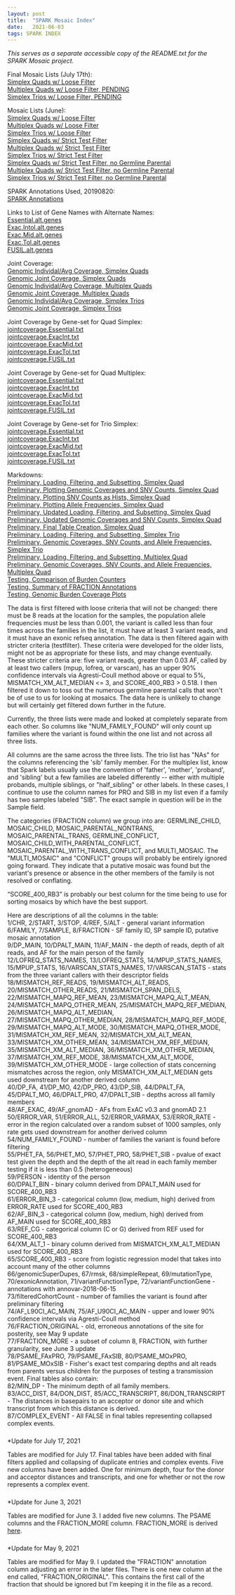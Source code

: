 ```yaml
---
layout: post
title:  "SPARK Mosaic Index"
date:   2021-06-03
tags: SPARK INDEX
---
```


*This serves as a separate accessible copy of the README.txt for the SPARK Mosaic project.*

Final Mosaic Lists (July 17th):
<br>[Simplex Quads w/ Loose Filter](https://www.dropbox.com/s/iou03kyskzstkyh/quadsimplex.finaltable.txt?dl=0)
<br>[Multiplex Quads w/ Loose Filter, PENDING]()
<br>[Simplex Trios w/ Loose Filter, PENDING]()

Mosaic Lists (June):
<br>[Simplex Quads w/ Loose Filter](https://www.dropbox.com/s/tyczipwxkch4a1f/quadsimplex_mosaics.8reads_0.001popAF_4cohort_3alt_exonic.jun3.txt?dl=0)
<br>[Multiplex Quads w/ Loose Filter](https://www.dropbox.com/s/407gqs049ukcdcf/quadmultiplex_mosaics.8reads_0.001popAF_4cohort_3alt_exonic.jun3.txt?dl=0)
<br>[Simplex Trios w/ Loose Filter](https://www.dropbox.com/s/2rs72k69tkepcrz/triosimplex_mosaics.8reads_0.001popAF_4cohort_3alt_exonic.jun3.txt?dl=0)
<br>[Simplex Quads w/ Strict Test Filter](https://www.dropbox.com/s/okrg9g1ug10788i/quadsimplex_mosaics.8reads_0.001popAF_4cohort_3alt_exonic.testfilter.jun3.txt?dl=0)
<br>[Multiplex Quads w/ Strict Test Filter](https://www.dropbox.com/s/xabrs2f030xlz49/quadmultiplex_mosaics.8reads_0.001popAF_4cohort_3alt_exonic.testfilter.jun3.txt?dl=0)
<br>[Simplex Trios w/ Strict Test Filter](https://www.dropbox.com/s/dv4ajax8bqbwfcu/triosimplex_mosaics.8reads_0.001popAF_4cohort_3alt_exonic.testfilter.jun3.txt?dl=0)
<br>[Simplex Quads w/ Strict Test Filter, no Germline Parental](https://www.dropbox.com/s/fjuuw3q7cekci7f/quadsimplex_mosaics.8reads_0.001popAF_4cohort_3alt_exonic.testfilter_noGermlineParental.jun3.txt?dl=0)
<br>[Multiplex Quads w/ Strict Test Filter, no Germline Parental](https://www.dropbox.com/s/vev0qhne7n0gmx4/quadmultiplex_mosaics.8reads_0.001popAF_4cohort_3alt_exonic.testfilter_noGermlineParental.jun3.txt?dl=0)
<br>[Simplex Trios w/ Strict Test Filter, no Germline Parental](https://www.dropbox.com/s/vmhwb1a307p92gs/triosimplex_mosaics.8reads_0.001popAF_4cohort_3alt_exonic.testfilter_noGermlineParental.jun3.txt?dl=0)

SPARK Annotations Used, 20190820:
<br>[SPARK Annotations](https://www.dropbox.com/s/gg5ewe0bbqhjimw/SPARK.27K.mastertable.20190820.txt?dl=0)

Links to List of Gene Names with Alternate Names:
<br>[Essential.alt.genes](https://www.dropbox.com/s/4jcjuaz8c3dhbtf/Essential.alt.genes?dl=0)
<br>[Exac.Intol.alt.genes](https://www.dropbox.com/s/jbrpq5fb8qz16ri/Exac.Intol.alt.genes?dl=0)
<br>[Exac.Mid.alt.genes](https://www.dropbox.com/s/yjw7r0fwh3lxqil/Exac.Mid.alt.genes?dl=0)
<br>[Exac.Tol.alt.genes](https://www.dropbox.com/s/443h1423awxmxza/Exac.Tol.alt.genes?dl=0)
<br>[FUSIL.alt.genes](https://www.dropbox.com/s/qbptliwg3irwnod/FUSIL.alt.genes?dl=0)

Joint Coverage:
<br>[Genomic Individal/Avg Coverage, Simplex Quads](https://www.dropbox.com/s/o3qeqthlx4xjykn/jointcoverage.simplexquads.txt?dl=0)
<br>[Genomic Joint Coverage, Simplex Quads](https://www.dropbox.com/s/xp96tughn8vhjzu/jointcoverage.2.simplexquads.txt?dl=0)
<br>[Genomic Individal/Avg Coverage, Multiplex Quads](https://www.dropbox.com/s/o5zx9ljr7q2bn92/jointcoverage.multiplexquads.txt?dl=0)
<br>[Genomic Joint Coverage, Multiplex Quads](https://www.dropbox.com/s/dm5ppo3fn2q0vrv/jointcoverage.2.multiplexquads.txt?dl=0)
<br>[Genomic Individal/Avg Coverage, Simplex Trios](https://www.dropbox.com/s/qu5nps1knpeuf34/jointcoverage.simplextrios.txt?dl=0)
<br>[Genomic Joint Coverage, Simplex Trios](https://www.dropbox.com/s/pfkw1v3z7rs4ugy/jointcoverage.2.simplextrios.txt?dl=0)

Joint Coverage by Gene-set for Quad Simplex:
<br>[jointcoverage.Essential.txt](https://www.dropbox.com/s/y25s6feb140f9zb/jointcoverage.simplexquads_essential.txt?dl=0)
<br>[jointcoverage.ExacInt.txt](https://www.dropbox.com/s/da0va0l5ss0vak5/jointcoverage.simplexquads_exintol.txt?dl=0)
<br>[jointcoverage.ExacMid.txt](https://www.dropbox.com/s/zbmbc5ueysvzm7j/jointcoverage.simplexquads_exmid.txt?dl=0)
<br>[jointcoverage.ExacTol.txt](https://www.dropbox.com/s/0sik284bf7yrk2l/jointcoverage.simplexquads_extol.txt?dl=0)
<br>[jointcoverage.FUSIL.txt](https://www.dropbox.com/s/p430qmv0jsmhxkk/jointcoverage.simplexquads_fusil.txt?dl=0)

Joint Coverage by Gene-set for Quad Multiplex:
<br>[jointcoverage.Essential.txt](https://www.dropbox.com/s/t3rojxivrev0r9y/jointcoverage.multiplexquads_essential.txt?dl=0)
<br>[jointcoverage.ExacInt.txt](https://www.dropbox.com/s/8bjecr0y5nawjca/jointcoverage.multiplexquads_exintol.txt?dl=0)
<br>[jointcoverage.ExacMid.txt](https://www.dropbox.com/s/ramv1qr8a1hoty0/jointcoverage.multiplexquads_exmid.txt?dl=0)
<br>[jointcoverage.ExacTol.txt](https://www.dropbox.com/s/yqd7pzbxpk5c2ds/jointcoverage.multiplexquads_extol.txt?dl=0)
<br>[jointcoverage.FUSIL.txt](https://www.dropbox.com/s/6fpa9ocjp0x4nwi/jointcoverage.multiplexquads_fusil.txt?dl=0)

Joint Coverage by Gene-set for Trio Simplex:
<br>[jointcoverage.Essential.txt](https://www.dropbox.com/s/1gw1w6w4fwrn4o4/jointcoverage.simplextrios_essential.txt?dl=0)
<br>[jointcoverage.ExacInt.txt](https://www.dropbox.com/s/a30p1fe5r99vkf0/jointcoverage.simplextrios_exintol.txt?dl=0)
<br>[jointcoverage.ExacMid.txt](https://www.dropbox.com/s/xn1t88bl1r9028d/jointcoverage.simplextrios_exmid.txt?dl=0)
<br>[jointcoverage.ExacTol.txt](https://www.dropbox.com/s/7gzbgk0pryo7eoi/jointcoverage.simplextrios_extol.txt?dl=0)
<br>[jointcoverage.FUSIL.txt](https://www.dropbox.com/s/se7qcaaulzihpec/jointcoverage.simplextrios_fusil.txt?dl=0)

Markdowns:
<br>[Preliminary, Loading, Filtering, and Subsetting, Simplex Quad](https://www.dropbox.com/s/q758yakdp5bm6de/prelim_burden_quadsimplex_01.html?dl=0)
<br>[Preliminary, Plotting Genomic Coverages and SNV Counts, Simplex Quad](https://www.dropbox.com/s/nco21ui46vgv0xt/prelim_burden_quadsimplex_02.html?dl=0)
<br>[Preliminary, Plotting SNV Counts as Hists, Simplex Quad](https://www.dropbox.com/s/w09g46khn7xazng/prelim_burden_quadsimplex_02b.html?dl=0)
<br>[Preliminary, Plotting Allele Frequencies, Simplex Quad](https://www.dropbox.com/s/29z48y39rflny96/prelim_burden_quadsimplex_03.html?dl=0)
<br>[Preliminary, Updated Loading, Filtering, and Subsetting, Simplex Quad](https://www.dropbox.com/s/3ne6r98f4o1n3hi/prelim_burden_quadsimplex_04a.html?dl=0)
<br>[Preliminary, Updated Genomic Coverages and SNV Counts, Simplex Quad](https://www.dropbox.com/s/nytxd9qmoq882se/prelim_burden_quadsimplex_04b.html?dl=0)
<br>[Preliminary, Final Table Creation, Simplex Quad](https://www.dropbox.com/s/se5uhqkcxmqocmx/prelim_burden_quadsimplex_05.html?dl=0)
<br>[Preliminary, Loading, Filtering, and Subsetting, Simplex Trio](https://www.dropbox.com/s/n73w7pyxewrzl2l/prelim_burden_triosimplex_06a.html?dl=0)
<br>[Preliminary, Genomic Coverages, SNV Counts, and Allele Frequencies, Simplex Trio](https://www.dropbox.com/s/jls73uleobac7o5/prelim_burden_triosimplex_06b.html?dl=0)
<br>[Preliminary, Loading, Filtering, and Subsetting, Multiplex Quad](https://www.dropbox.com/s/1wvlhs0bzrw2pwn/prelim_burden_quadmultiplex_07a.html?dl=0)
<br>[Preliminary, Genomic Coverages, SNV Counts, and Allele Frequencies, Multiplex Quad](https://www.dropbox.com/s/fvf07wuyqisbiyw/prelim_burden_quadmultiplex_07b.html?dl=0)
<br>[Testing, Comparison of Burden Counters](https://www.dropbox.com/s/wu9t8w7lnv6uw7c/compare_burden_counter.html?dl=0)
<br>[Testing, Summary of FRACTION Annotations](https://www.dropbox.com/s/bon4m7zfee6yagp/summary_fractions.html?dl=0)
<br>[Testing, Genomic Burden Coverage Plots](https://www.dropbox.com/s/xevia29rbrw8uab/burden_coverage_plots.html?dl=0)

The data is first filtered with loose criteria that will not be changed: there must be 8 reads at the location for the samples, the population allele frequencies must be less than 0.001, the variant is called less than four times across the families in the list, it must have at least 3 variant reads, and it must have an exonic refseq annotation. The data is then filtered again with stricter criteria (testfilter). These criteria were developed for the older lists, might not be as appropriate for these lists, and may change eventually. These stricter criteria are: five variant reads, greater than 0.03 AF, called by at least two callers (mpup, lofreq, or varscan), has an upper 90% confidence intervals via Agresti-Coull method above or equal to 5%, MISMATCH_XM_ALT_MEDIAN <= 3, and SCORE_400_RB3 > 0.518. I then filtered it down to toss out the numerous germline parental calls that won't be of use to us for looking at mosaics. The data here is unlikely to change but will certainly get filtered down further in the future.

Currently, the three lists were made and looked at completely separate from each other. So columns like "NUM_FAMILY_FOUND" will only count up families where the variant is found within the one list and not across all three lists.

All columns are the same across the three lists. The trio list has "NAs" for the columns referencing the 'sib' family member. For the multiplex list, know that Spark labels usually use the convention of 'father', 'mother', 'proband', and 'sibling' but a few families are labeled differently -- either with multiple probands, multiple siblings, or "half_sibling" or other labels. In these cases, I continue to use the column names for PRO and SIB in my list even if a family has two samples labeled "SIB". The exact sample in question will be in the Sample field.

The categories (FRACTION column) we group into are: GERMLINE_CHILD, MOSAIC_CHILD, MOSAIC_PARENTAL_NONTRANS, MOSAIC_PARENTAL_TRANS, GERMLINE_CONFLICT, MOSAIC_CHILD_WITH_PARENTAL_CONFLICT, MOSAIC_PARENTAL_WITH_TRANS_CONFLICT, and MULTI_MOSAIC. The "MULTI_MOSAIC" and "CONFLICT" groups will probably be entirely ignored going forward. They indicate that a putative mosaic was found but the variant's presence or absence in the other members of the family is not resolved or conflating.

“SCORE_400_RB3” is probably our best column for the time being to use for sorting mosaics by which have the best support.

Here are descriptions of all the columns in the table:
<br>1/CHR, 2/START, 3/STOP, 4/REF, 5/ALT - general variant information
<br>6/FAMILY, 7/SAMPLE, 8/FRACTION - SF family ID, SP sample ID, putative mosaic annotation
<br>9/DP_MAIN, 10/DPALT_MAIN, 11/AF_MAIN - the depth of reads, depth of alt reads, and AF for the main person of the family
<br>12/LOFREQ_STATS_NAMES, 13/LOFREQ_STATS, 14/MPUP_STATS_NAMES, 15/MPUP_STATS, 16/VARSCAN_STATS_NAMES, 17/VARSCAN_STATS - stats from the three variant callers with their descriptor fields
<br>18/MISMATCH_REF_READS, 19/MISMATCH_ALT_READS, 20/MISMATCH_OTHER_READS, 21/MISMATCH_SPAN_DELS, 22/MISMATCH_MAPQ_REF_MEAN, 23/MISMATCH_MAPQ_ALT_MEAN, 24/MISMATCH_MAPQ_OTHER_MEAN, 25/MISMATCH_MAPQ_REF_MEDIAN, 26/MISMATCH_MAPQ_ALT_MEDIAN, 27/MISMATCH_MAPQ_OTHER_MEDIAN, 28/MISMATCH_MAPQ_REF_MODE, 29/MISMATCH_MAPQ_ALT_MODE, 30/MISMATCH_MAPQ_OTHER_MODE, 31/MISMATCH_XM_REF_MEAN, 32/MISMATCH_XM_ALT_MEAN, 33/MISMATCH_XM_OTHER_MEAN, 34/MISMATCH_XM_REF_MEDIAN, 35/MISMATCH_XM_ALT_MEDIAN, 36/MISMATCH_XM_OTHER_MEDIAN, 37/MISMATCH_XM_REF_MODE, 38/MISMATCH_XM_ALT_MODE, 39/MISMATCH_XM_OTHER_MODE - large collection of stats concerning mismatches across the region, only MISMATCH_XM_ALT_MEDIAN gets used downstream for another derived column
<br>40/DP_FA, 41/DP_MO, 42/DP_PRO, 43/DP_SIB, 44/DPALT_FA, 45/DPALT_MO, 46/DPALT_PRO, 47/DPALT_SIB - depths across all family members
<br>48/AF_EXAC, 49/AF_gnomAD - AFs from ExAC v0.3 and gnomAD 2.1
<br>50/ERROR_VAR, 51/ERROR_ALL, 52/ERROR_VARMAX, 53/ERROR_RATE - error in the region calculated over a random subset of 1000 samples, only rate gets used downstream for another derived column
<br>54/NUM_FAMILY_FOUND - number of families the variant is found before filtering
<br>55/PHET_FA, 56/PHET_MO, 57/PHET_PRO, 58/PHET_SIB - pvalue of exact test given the depth and the depth of the alt read in each family member testing if it is less than 0.5 (heterogeneous)
<br>59/PERSON - identity of the person
<br>60/DPALT_BIN - binary column derived from DPALT_MAIN used for SCORE_400_RB3
<br>61/ERROR_BIN_3 - categorical column (low, medium, high) derived from ERROR_RATE used for SCORE_400_RB3
<br>62/AF_BIN_3 - categorical column (low, medium, high) derived from AF_MAIN used for SCORE_400_RB3
<br>63/REF_CG - categorical column (C or G) derived from REF used for SCORE_400_RB3
<br>64/XM_ALT_1 - binary column derived from MISMATCH_XM_ALT_MEDIAN used for SCORE_400_RB3
<br>65/SCORE_400_RB3 - score from logistic regression model that takes into account many of the other columns
<br>66/genomicSuperDupes, 67/rmsk, 68/simpleRepeat, 69/mutationType, 70/exonicAnnotation, 71/variantFunctionType, 72/variantFunctionGene - annotations with annovar-2018-06-15
<br>73/filteredCohortCount - number of families the variant is found after preliminary filtering
<br>74/AF_L90CI_AC_MAIN, 75/AF_U90CI_AC_MAIN - upper and lower 90% confidence intervals via Agresti-Coull method
<br>76/FRACTION_ORIGINAL - old, erroneous annotations of the site for posterity, see May 9 update
<br>77/FRACTION_MORE - a subset of column 8, FRACTION, with further granularity, see June 3 update
<br>78/PSAME_FAxPRO, 79/PSAME_FAxSIB, 80/PSAME_MOxPRO, 81/PSAME_MOxSIB - Fisher's exact test comparing depths and alt reads from parents versus children for the purposes of testing a transmission event.
Final tables also contain:
<br>82/MIN_DP - The minimum depth of all family members.
<br>83/ACC_DIST, 84/DON_DIST, 85/ACC_TRANSCRIPT, 86/DON_TRANSCRIPT - The distances in basepairs to an acceptor or donor site and which transcript from which this distance is derived.
<br>87/COMPLEX_EVENT - All FALSE in final tables representing collapsed complex events.

###

*Update for July 17, 2021

Tables are modified for July 17. Final tables have been added with final filters applied and collapsing of duplicate entries and complex events. Five new columns have been added. One for minimum depth, four for the donor and acceptor distances and transcripts, and one for whether or not the row represents a complex event.

###

*Update for June 3, 2021

Tables are modified for June 3. I added five new columns. The PSAME columns and the FRACTION_MORE column. FRACTION_MORE is derived [here](https://arsnishida.github.io/2021/06/03/post-0019.html).

###

*Update for May 9, 2021

Tables are modified for May 9. I updated the "FRACTION" annotation column adjusting an error in the later files. There is one new column at the end called, "FRACTION_ORIGINAL". This contains the first call of the fraction that should be ignored but I'm keeping it in the file as a record.

